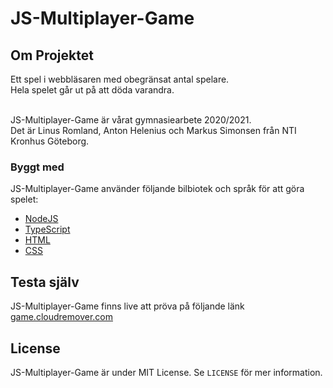 # JS-Multiplayer-Game

## Om Projektet

Ett spel i webbläsaren med obegränsat antal spelare.<br>
Hela spelet går ut på att döda varandra. <br>

<br>
JS-Multiplayer-Game är vårat gymnasiearbete 2020/2021.<br>
Det är Linus Romland, Anton Helenius och Markus Simonsen från NTI Kronhus Göteborg. 

### Byggt med

JS-Multiplayer-Game använder följande bilbiotek och språk för att göra spelet:

* [NodeJS](https://nodejs.org/en/)
* [TypeScript](https://www.typescriptlang.org/)
* [HTML](https://www.w3.org/html/)
* [CSS](https://www.w3.org/Style/CSS/Overview.en.html)

## Testa själv

JS-Multiplayer-Game finns live att pröva på följande länk [game.cloudremover.com](https://game.cloudremover.com/)

## License

JS-Multiplayer-Game är under MIT License. Se `LICENSE` för mer information.


